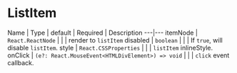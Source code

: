 # ListItem 
Name | Type | default | Required | Description
---|---
itemNode | `React.ReactNode` | | | render to `listItem`
disabled | `boolean` | | | If `true`, will disable `listItem`.
style | `React.CSSProperties` | | | `listItem` inlineStyle.
onClick | `(e?: React.MouseEvent<HTMLDivElement>) => void` | | | `click` event callback.
